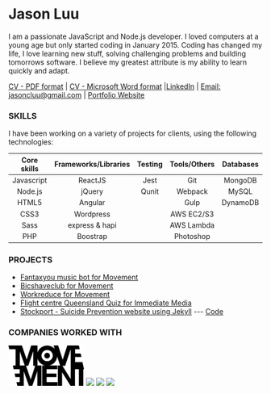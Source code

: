 # Jason Luu

I am a passionate JavaScript and Node.js developer. I loved computers at a young age but only started coding in January 2015. Coding has changed my life, I love learning new stuff, solving challenging problems and building tomorrows software. I believe my greatest attribute is my ability to learn quickly and adapt.

[CV - PDF format](https://github.com/Jasonspd/CV/raw/master/JasonLuuCV.pdf) | [CV - Microsoft Word format](https://github.com/Jasonspd/CV/raw/master/JasonLuuCV.docx) |[LinkedIn](https://uk.linkedin.com/in/jasoncluu) | [Email: jasoncluu@gmail.com](mailto:jasoncluu@gmail.com) | [Portfolio Website](https://www.jasonluu.co.uk)

### SKILLS

I have been working on a variety of projects for clients, using the following technologies:

| Core skills | Frameworks/Libraries | Testing   | Tools/Others | Databases |
|:-----------:|:--------------------:|:---------:|:------------:|:---------:|
| Javascript  | ReactJS              | Jest      | Git          | MongoDB   |
| Node.js     | jQuery               | Qunit     | Webpack      | MySQL     |
| HTML5       | Angular              |           | Gulp         | DynamoDB  |
| CSS3        | Wordpress            |           | AWS EC2/S3   |           |
| Sass        | express & hapi       |           | AWS Lambda   |           |
| PHP         | Boostrap             |           | Photoshop    |           |

### PROJECTS

- [Fantaxyou music bot for Movement](https://github.com/Jasonspd/CV/raw/master/fantaxyou_movement_small.mov)
- [Bicshaveclub for Movement](https://www.bicshaveclub.com/uk)
- [Workreduce for Movement](http://www.workreduce.com/)
- [Flight centre Queensland Quiz for Immediate Media](http://advertorial.immediate.co.uk/flight-centre/#/)
- [Stockport - Suicide Prevention website using Jekyll](http://www.stockportsuicideprevention.org.uk/) --- [Code ](https://github.com/stockport/stockport.github.io)

### COMPANIES WORKED WITH
<a href="https://www.movement.co.uk/"><img src="https://github.com/Jasonspd/CV/blob/master/movement.svg" width="150"></a>
<a href="http://www.immediate.co.uk/"><img src="https://github.com/Jasonspd/CV-1/blob/master/immediate.jpg" width="150"></a>
<a href="http://www.wcrs.com/"><img src="https://github.com/Jasonspd/CV-1/blob/master/wcrs.png" width="150"></a>
<a href="http://www.foundersandcoders.com/"><img src="https://github.com/Jasonspd/CV-1/blob/master/fac.png" width="180"></a>
